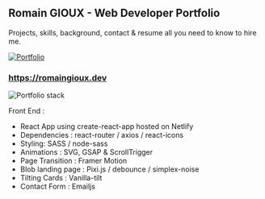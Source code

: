 ## Romain GIOUX - Web Developer Portfolio

Projects, skills, background, contact & resume all you need to know to hire me.

<a href="https://romaingioux.dev"><img src="https://res.cloudinary.com/dokbrxcp2/image/upload/v1647000989/images/portfolio_copie_hvfwh6.png" alt="Portfolio"/></a>

### https://romaingioux.dev

<img src="https://res.cloudinary.com/dokbrxcp2/image/upload/v1647005684/images/portfolio_copie_2_t9gpcr.png" alt="Portfolio stack"/>


Front End :

- React App using create-react-app hosted on Netlify
- Dependencies : react-router / axios / react-icons
- Styling: SASS / node-sass
- Animations : SVG, GSAP & ScrollTrigger
- Page Transition : Framer Motion
- Blob landing page : Pixi.js / debounce / simplex-noise
- Tilting Cards : Vanilla-tilt
- Contact Form : Emailjs
